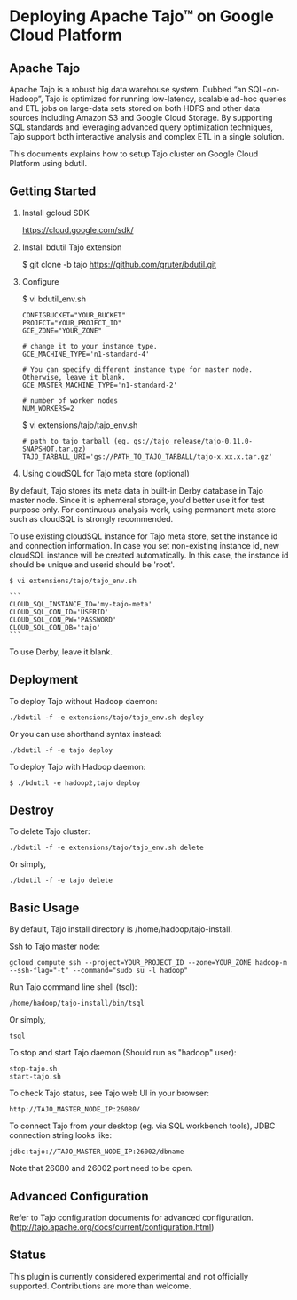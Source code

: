 Deploying Apache Tajo™ on Google Cloud Platform
===============================================

Apache Tajo
-----------

Apache Tajo is a robust big data warehouse system. Dubbed “an SQL-on-Hadoop”, Tajo is optimized for running low-latency, scalable ad-hoc queries and ETL jobs on large-data sets stored on both HDFS and other data sources including Amazon S3 and Google Cloud Storage. By supporting SQL standards and leveraging advanced query optimization techniques, Tajo support both interactive analysis and complex ETL in a single solution. 

This documents explains how to setup Tajo cluster on Google Cloud Platform using bdutil.

Getting Started
---------------

1. Install gcloud SDK

    https://cloud.google.com/sdk/
    
2. Install bdutil Tajo extension

    $ git clone -b tajo https://github.com/gruter/bdutil.git
    
3. Configure
   
    $ vi  bdutil_env.sh

    ```
    CONFIGBUCKET="YOUR_BUCKET" 
    PROJECT="YOUR_PROJECT_ID" 
    GCE_ZONE="YOUR_ZONE"
    
    # change it to your instance type.
    GCE_MACHINE_TYPE='n1-standard-4'  
    
    # You can specify different instance type for master node. Otherwise, leave it blank.
    GCE_MASTER_MACHINE_TYPE='n1-standard-2'    

    # number of worker nodes 
    NUM_WORKERS=2
    ```
    
    $ vi extensions/tajo/tajo_env.sh
    
    ```
    # path to tajo tarball (eg. gs://tajo_release/tajo-0.11.0-SNAPSHOT.tar.gz)
    TAJO_TARBALL_URI='gs://PATH_TO_TAJO_TARBALL/tajo-x.xx.x.tar.gz'
    ```
    
4. Using cloudSQL for Tajo meta store (optional)
    
By default, Tajo stores its meta data in built-in Derby database in Tajo master node. Since it is ephemeral storage, you'd better use it for test purpose only. For continuous analysis work, using permanent meta store such as cloudSQL is strongly recommended.

To use existing cloudSQL instance for Tajo meta store, set the instance id and connection information. 
In case you set non-existing instance id, new cloudSQL instance will be created automatically. In this case, the instance id should be unique and userid should be 'root'.   

    $ vi extensions/tajo/tajo_env.sh
       
    ```
    CLOUD_SQL_INSTANCE_ID='my-tajo-meta'
    CLOUD_SQL_CON_ID='USERID'
    CLOUD_SQL_CON_PW='PASSWORD'
    CLOUD_SQL_CON_DB='tajo'
    ```

To use Derby, leave it blank.

Deployment
----------

To deploy Tajo without Hadoop daemon:

    ./bdutil -f -e extensions/tajo/tajo_env.sh deploy

Or you can use shorthand syntax instead:

    ./bdutil -f -e tajo deploy

To deploy Tajo with Hadoop daemon: 

    $ ./bdutil -e hadoop2,tajo deploy
    
Destroy
-------

To delete Tajo cluster:

    ./bdutil -f -e extensions/tajo/tajo_env.sh delete

Or simply,

    ./bdutil -f -e tajo delete

Basic Usage
-----------

By default, Tajo install directory is /home/hadoop/tajo-install. 

Ssh to Tajo master node:

    gcloud compute ssh --project=YOUR_PROJECT_ID --zone=YOUR_ZONE hadoop-m --ssh-flag="-t" --command="sudo su -l hadoop" 
    
Run Tajo command line shell (tsql):

    /home/hadoop/tajo-install/bin/tsql 

Or simply, 

    tsql 
    
To stop and start Tajo daemon (Should run as "hadoop" user):

    stop-tajo.sh 
    start-tajo.sh

To check Tajo status, see Tajo web UI in your browser: 

    http://TAJO_MASTER_NODE_IP:26080/

To connect Tajo from your desktop (eg. via SQL workbench tools), JDBC connection string looks like:
    
    jdbc:tajo://TAJO_MASTER_NODE_IP:26002/dbname

Note that 26080 and 26002 port need to be open.      
    
Advanced Configuration
----------------------

Refer to Tajo configuration documents for advanced configuration. (http://tajo.apache.org/docs/current/configuration.html)

Status
------

This plugin is currently considered experimental and not officially supported.
Contributions are more than welcome.

